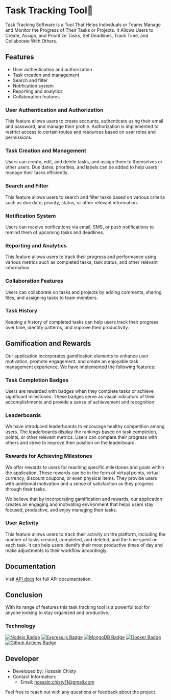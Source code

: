 # Task Tracking Tool🎯

Task Tracking Software is a Tool That Helps Individuals or Teams Manage and Monitor the Progress of Their
Tasks or Projects. It Allows Users to Create, Assign, and Prioritize Tasks, Set Deadlines, Track Time, and Collaborate With Others.

## **Features**

- User authentication and authorization
- Task creation and management
- Search and filter
- Notification system
- Reporting and analytics
- Collaboration features

### **User Authentication and Authorization**

This feature allows users to create accounts, authenticate using their email and password, and manage their profile. Authorization is implemented to restrict access to certain routes and resources based on user roles and permissions.

### **Task Creation and Management**

Users can create, edit, and delete tasks, and assign them to themselves or other users. Due dates, priorities, and labels can be added to help users manage their tasks efficiently.

### **Search and Filter**

This feature allows users to search and filter tasks based on various criteria such as due date, priority, status, or other relevant information.

### **Notification System**

Users can receive notifications via email, SMS, or push notifications to remind them of upcoming tasks and deadlines.

### **Reporting and Analytics**

This feature allows users to track their progress and performance using various metrics such as completed tasks, task status, and other relevant information.

### **Collaboration Features**

Users can collaborate on tasks and projects by adding comments, sharing files, and assigning tasks to team members.

### **Task History**

Keeping a history of completed tasks can help users track their progress over time, identify patterns, and improve their productivity.

## Gamification and Rewards

Our application incorporates gamification elements to enhance user motivation, promote engagement, and create an enjoyable task management experience. We have implemented the following features:

### Task Completion Badges

Users are rewarded with badges when they complete tasks or achieve significant milestones. These badges serve as visual indicators of their accomplishments and provide a sense of achievement and recognition.

### Leaderboards

We have introduced leaderboards to encourage healthy competition among users. The leaderboards display the rankings based on task completion, points, or other relevant metrics. Users can compare their progress with others and strive to improve their position on the leaderboard.

### Rewards for Achieving Milestones

We offer rewards to users for reaching specific milestones and goals within the application. These rewards can be in the form of virtual points, virtual currency, discount coupons, or even physical items. They provide users with additional motivation and a sense of satisfaction as they progress through their tasks.

We believe that by incorporating gamification and rewards, our application creates an engaging and motivating environment that helps users stay focused, productive, and enjoy managing their tasks.

### **User Activity**

This feature allows users to track their activity on the platform, including the number of tasks created, completed, and deleted, and the time spent on each task. It can help users identify their most productive times of day and make adjustments to their workflow accordingly.

## **Documentation**

Visit [API docs](./docs/documentation.md) for full API documentation.

## **Conclusion**

With its range of features this task tracking tool is a powerful tool for anyone looking to stay organized and productive.

### Technology

[![Nodejs Badge](https://img.shields.io/badge/-Nodejs-3C873A?style=for-the-badge&labelColor=black&logo=node.js&logoColor=3C873A)](#) [![Express.js Badge](https://img.shields.io/badge/Express.js-000000?style=for-the-badge&logo=express&logoColor=white)](#) [![MongoDB Badge](https://img.shields.io/badge/MongoDB-4EA94B?style=for-the-badge&logo=mongodb&logoColor=white)](#) [![Docker Badge](https://img.shields.io/badge/Docker-2CA5E0?style=for-the-badge&logo=docker&logoColor=white)](#) [![Github Actions Badge](https://img.shields.io/badge/Github%20Actions-282a2e?style=for-the-badge&logo=githubactions&logoColor=367cfe)](#)

## Developer

- Developed by: Hossain Chisty
- Contact Information:
  - Email: hossain.chisty11@gmail.com

Feel free to reach out with any questions or feedback about the project.
